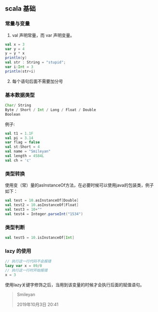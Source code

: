 ## scala 基础

### 常量与变量

1. val 声明常量，而 var 声明变量。

```scala
val x = 3
var y = 4
y = y * x
println(y)
val str : String = "stupid";
var i:Int = 3
println(str+i)
```

2. 每个语句后面不需要加分号

### 基本数据类型

```scala
Char/ String
Byte / Short / Int / Long / Float / Double
Boolean
```

例子:

```scala
val t1 = 1.1F
val pi = 3.14
var flag = false	
val st:Short = 4
val name = "Smileyan"
val length = 4584L
val ch = 'c'
```

### 类型转换

使用变（常）量的asInstanceOf方法，在必要时候可以使用java的包装类，例子如下：

```scala
val test = 10.asInstanceOf[Double]
val test2 = 10.asInstanceOf[Float]
val test3 = 10+""
val test4 = Integer.parseInt("1534")
```

### 类型判断

```scala
val test5 = 10.isInstanceOf[Int]
```

### lazy 的使用

```scala
// 执行这一行代码不会报错
lazy var x = 89/0
// 执行这一行时开始报错
x = 3
```

使用lazy关键字修饰之后，当用到该变量的时候才会执行后面的赋值语句。



> Smileyan
>
> 2019年10月3日 20:41

